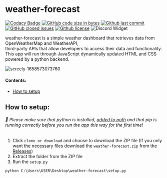 # weather-forecast

[![Codacy Badge](https://img.shields.io/codacy/grade/weather-forecast)](https://github.com/infinitel8p/weather-forecast)
[![GitHub code size in bytes](https://img.shields.io/github/languages/code-size/infinitel8p/weather-forecast)](https://img.shields.io/github/languages/code-size/infinitel8p/weather-forecast)
[![Github last commit](https://img.shields.io/github/last-commit/infinitel8p/weather-forecast)](https://img.shields.io/github/last-commit/infinitel8p/weather-forecast)
[![GitHub closed issues](https://img.shields.io/github/issues-closed-raw/infinitel8p/weather-forecast)](https://github.com/infinitel8p/weather-forecast/issues?q=is%3Aissue+is%3Aclosed)
[![Github license](https://img.shields.io/github/license/infinitel8p/pokedex)](https://github.com/infinitel8p/weather-forecast/blob/master/LICENSE)
![Discord Widget](https://img.shields.io/discord/751084847555936408)

weather-forecast is a simple weather dashboard that retrieves data from OpenWeatherMap and WeatherAPI,  
third-party APIs that allow developers to access their data and functionality.  
This app will run through JavaScript dynamically updated HTML and CSS powered by a python backend.

![screely-1658573073760](https://user-images.githubusercontent.com/50703696/180601859-65737609-5cad-483e-8116-2bc777a08030.png)


#### Contents:

- [How to setup](https://github.com/infinitel8p/PokeDex#how-to-setup)

## How to setup:

###### :snake: Please make sure that python is installed, [added to path](https://datatofish.com/add-python-to-windows-path/) and that pip is running correctly before you run the app this way for the first time!

1. Click `clone or download` and choose to download the ZIP file (If you only want the necessary files download the `weather-forecast.zip` from the [Releases](https://github.com/infinitel8p/weather-forecast/releases))
2. Extract the folder from the ZIP file
3. Run the `setup.py`

```shell
python C:\Users\USER\Desktop\weather-forecast\setup.py
```
